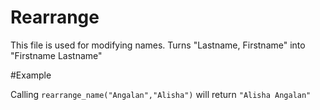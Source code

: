Rearrange
=========

This file is used for modifying names.
Turns "Lastname, Firstname" into "Firstname Lastname"

#Example

Calling `rearrange_name("Angalan","Alisha")` will return `"Alisha Angalan"`
